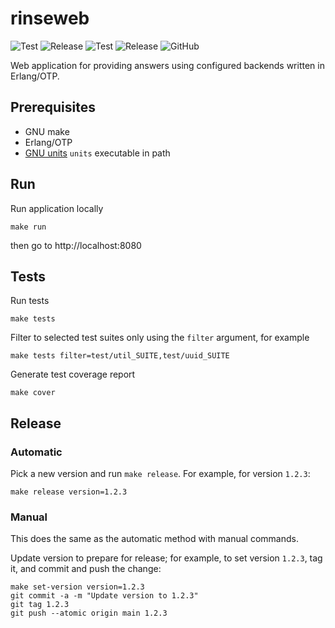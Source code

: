 # rinseweb

![Test](https://github.com/RinseOne/rinseweb/actions/workflows/test.yml/badge.svg)
![Release](https://github.com/RinseOne/rinseweb/actions/workflows/release.yml/badge.svg)
![Test](https://img.shields.io/github/actions/workflow/status/RinseOne/rinseweb/test)
![Release](https://img.shields.io/github/actions/workflow/status/RinseOne/rinseweb/release)
![GitHub](https://img.shields.io/github/license/RinseOne/rinseweb?style=for-the-badge)

Web application for providing answers using configured backends written in Erlang/OTP.

## Prerequisites

* GNU make
* Erlang/OTP
* [GNU units](https://www.gnu.org/software/units/) `units` executable in path

## Run

Run application locally
```
make run
```
then go to http://localhost:8080

## Tests

Run tests
```
make tests
```

Filter to selected test suites only using the `filter` argument, for example
```
make tests filter=test/util_SUITE,test/uuid_SUITE
```

Generate test coverage report
```
make cover
```

## Release

### Automatic

Pick a new version and run `make release`. For example, for version `1.2.3`:

```
make release version=1.2.3
```

### Manual

This does the same as the automatic method with manual commands.

Update version to prepare for release; for example, to set version `1.2.3`, tag it, and commit and push the change:
```
make set-version version=1.2.3
git commit -a -m "Update version to 1.2.3"
git tag 1.2.3
git push --atomic origin main 1.2.3
```
